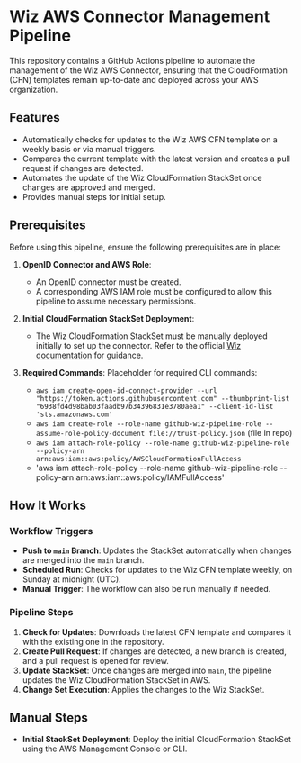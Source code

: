 # Wiz AWS Connector Management Pipeline

This repository contains a GitHub Actions pipeline to automate the management of the Wiz AWS Connector, ensuring that the CloudFormation (CFN) templates remain up-to-date and deployed across your AWS organization. 

## Features
- Automatically checks for updates to the Wiz AWS CFN template on a weekly basis or via manual triggers.
- Compares the current template with the latest version and creates a pull request if changes are detected.
- Automates the update of the Wiz CloudFormation StackSet once changes are approved and merged.
- Provides manual steps for initial setup.

## Prerequisites
Before using this pipeline, ensure the following prerequisites are in place:

1. **OpenID Connector and AWS Role**: 
   - An OpenID connector must be created.
   - A corresponding AWS IAM role must be configured to allow this pipeline to assume necessary permissions.
   
2. **Initial CloudFormation StackSet Deployment**:
   - The Wiz CloudFormation StackSet must be manually deployed initially to set up the connector. Refer to the official [Wiz documentation](https://www.wiz.io) for guidance.

3. **Required Commands**:
   Placeholder for required CLI commands:
   - `aws iam create-open-id-connect-provider --url "https://token.actions.githubusercontent.com" --thumbprint-list "6938fd4d98bab03faadb97b34396831e3780aea1" --client-id-list 'sts.amazonaws.com'` 
   - `aws iam create-role --role-name github-wiz-pipeline-role --assume-role-policy-document file://trust-policy.json` (file in repo)
   - `aws iam attach-role-policy --role-name github-wiz-pipeline-role --policy-arn arn:aws:iam::aws:policy/AWSCloudFormationFullAccess`
   - 'aws iam attach-role-policy --role-name github-wiz-pipeline-role --policy-arn arn:aws:iam::aws:policy/IAMFullAccess'

## How It Works
### Workflow Triggers
- **Push to `main` Branch**: Updates the StackSet automatically when changes are merged into the `main` branch.
- **Scheduled Run**: Checks for updates to the Wiz CFN template weekly, on Sunday at midnight (UTC).
- **Manual Trigger**: The workflow can also be run manually if needed.

### Pipeline Steps
1. **Check for Updates**: Downloads the latest CFN template and compares it with the existing one in the repository.
2. **Create Pull Request**: If changes are detected, a new branch is created, and a pull request is opened for review.
3. **Update StackSet**: Once changes are merged into `main`, the pipeline updates the Wiz CloudFormation StackSet in AWS.
4. **Change Set Execution**: Applies the changes to the Wiz StackSet.

## Manual Steps
- **Initial StackSet Deployment**: 
  Deploy the initial CloudFormation StackSet using the AWS Management Console or CLI.
